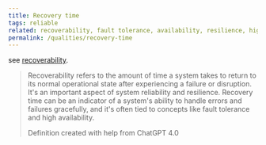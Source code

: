 ```yaml
---
title: Recovery time
tags: reliable
related: recoverability, fault tolerance, availability, resilience, high availability
permalink: /qualities/recovery-time
---
```


see [recoverability](qualities/recoverability).


>Recoverability refers to the amount of time a system takes to return to its normal operational state after experiencing a failure or disruption. 
>It's an important aspect of system reliability and resilience. 
>Recovery time can be an indicator of a system's ability to handle errors and failures gracefully, and it's often tied to concepts like fault tolerance and high availability.
>
>Definition created with help from ChatGPT 4.0